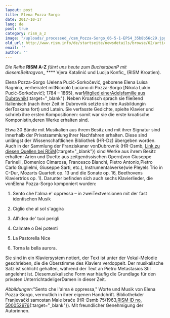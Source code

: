 ```yaml
---
layout: post
title: Elena Pozza-Sorgo
date: 2017-10-17
lang: de
post: true
category: rism_a_z
image: "/uploads/_processed_/csm_Pozza-Sorgo_06-5-1-EPS4_35b8b56c29.jpg"
old_url: http://www.rism.info/de/startseite/newsdetails/browse/62/article/64/elena-pozza-sorgo.html
email: ''
author: ''
---
```



_Die Reihe_ **RISM A-Z** _führt uns heute zum BuchstabenP mit diesemBeitragvon__ **** Vjera Katalinić und Lucija Konfic_ (RISM Kroatien).

Elena Pozza-Sorgo (Jelena Pucić-Sorkočević, geborene Elena Luisa Ragnina, verheiratet mitNiccolò Luciano di Pozza-Sorgo [Nikola Lukin Pucić-Sorkočević]; 1784 – 1865), war[Mitglied einerAdelsfamilie aus Dubrovnik](/new_publications/2014/10/13/vjera-katalinić-the-sorkočevićes-aristocratic.html){:target="_blank"}. Neben Kroatisch sprach sie fließend Italienisch (nach ihrer Zeit in Dubrovnik setzte sie ihre Ausbildungin derToskana fort) und Latein. Sie verfasste Gedichte, spielte Klavier und schrieb ihre ersten Kompositionen: somit war sie die erste kroatische Komponistin,deren Werke erhalten sind.

Etwa 30 Bände mit Musikalien aus ihrem Besitz und mit ihrer Signatur sind innerhalb der Privatsammlung ihrer Nachfahren erhalten. Diese sind unlängst der Wissenschaftlichen Bibliothek (HR-Dz) übergeben worden. Auch in der Sammlung der Franziskaner vonDubrovnik (HR-Dsmb, [Link zu diesen Quellen bei RISM](https://opac.rism.info/search?View=rism&q=pozza+sorgo+elena&Language=de){:target="_blank"}) sind Werke aus ihrem Besitz erhalten: Arien und Duette aus zeitgenössischen Opern(von Giuseppe Farinelli, Domenico Cimarosa, Francesco Bianchi, Pietro Antonio,Pietro Carlo Guglielmi, Giuseppe Sarti, etc.), Instrumentalwerke(wie Pleyels Trio in C-Dur, Mozarts Quartett op. 13 und die Sonate op. 16, Beethovens Klaviertrios op. 1). Darunter befinden sich auch sechs Klavierlieder, die vonElena Pozza-Sorgo komponiert wurden:

1) Sento che l'alma e' oppressa – in zweiTextversionen mit der fast identischen Musik

2) Ciglio che al sol s'aggira

3) All'idea de' tuoi perigli

4) Calmate o Dei potenti

5) La Pastorella Nice

6) Torna la bella aurora.

Sie sind in ein Klaviersystem notiert, der Text ist unter der Vokal-Melodie geschrieben, die die Oberstimme des Klaviers verdoppelt. Der musikalische Satz ist schlicht gehalten, während der Text an Pietro Metastasios Stil angelehnt ist. Diesemusikalische Form war häufig die Grundlage für den privaten UnterrichtadeligerDamen in dieser Zeit.



_Abbildungen:_"Sento che l'alma è oppressa," Worte und Musik von Elena Pozza-Sorgo, vermutlich in ihrer eigenen Handchrift. Bibliothekder Franjevački samostan Male braće (HR-Dsmb 75/1963,[RISM ID no. 500052976](https://opac.rism.info/search?id=500052976&Language=de){:target="_blank"}). Mit freundlicher Genehmigung der Autorinnen.

<script type="text/javascript">var switchTo5x=true;</script><script type="text/javascript" src="http://w.sharethis.com/button/buttons.js"></script><script type="text/javascript">stLight.options({publisher: "9b601438-1ce1-49d8-bfd7-9cff5df54c17", doNotHash: false, doNotCopy: false, hashAddressBar: false});</script>